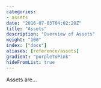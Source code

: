 ```yaml
---
categories:
- assets
date: "2016-07-03T04:02:20Z"
title: "Assets"
description: "Overview of Assets"
weight: "100"
index: ["docs"]
aliases: [reference/assets]
gradient: "purpleToPink"
hideFromList: true
---
```


Assets are...